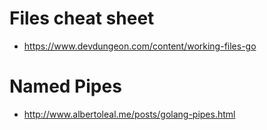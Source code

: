 # Files cheat sheet
- https://www.devdungeon.com/content/working-files-go

# Named Pipes
- http://www.albertoleal.me/posts/golang-pipes.html
